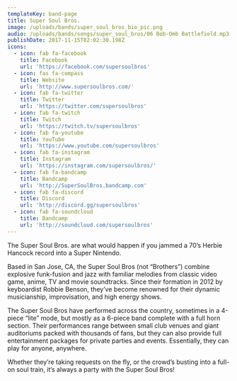 ```yaml
---
templateKey: band-page
title: Super Soul Bros.
image: /uploads/bands/super_soul_bros_bio_pic.png
audio: /uploads/bands/songs/super_soul_bros/06 Bob-Omb Battlefield.mp3
publishDate: 2017-11-15T02:02:30.198Z
icons:
  - icon: fab fa-facebook
    title: Facebook
    url: 'https://facebook.com/supersoulbros'
  - icon: fas fa-compass
    title: Website
    url: 'http://www.supersoulbros.com/'
  - icon: fab fa-twitter
    title: Twitter
    url: 'https://twitter.com/supersoulbros'
  - icon: fab fa-twitch
    title: Twitch
    url: 'https://twitch.tv/supersoulbros'
  - icon: fab fa-youtube
    title: YouTube
    url: 'https://www.youtube.com/supersoulbros'
  - icon: fab fa-instagram
    title: Instagram
    url: 'https://instagram.com/supersoulbros/'
  - icon: fab fa-bandcamp
    title: Bandcamp
    url: 'http://SuperSoulBros.bandcamp.com'
  - icon: fab fa-discord
    title: Discord
    url: 'http://discord.gg/supersoulbros'
  - icon: fab fa-soundcloud
    title: Bandcamp
    url: 'http://soundcloud.com/supersoulbros'
---
```

The Super Soul Bros. are what would happen if you jammed a 70’s Herbie Hancock record into a Super Nintendo.

Based in San Jose, CA, the Super Soul Bros (not “Brothers”) combine explosive funk-fusion and jazz with familiar melodies from classic video game, anime, TV and movie soundtracks. Since their formation in 2012 by keyboardist Robbie Benson, they’ve become renowned for their dynamic musicianship, improvisation, and high energy shows.<!--more-->

The Super Soul Bros have performed across the country, sometimes in a 4-piece “lite” mode, but mostly as a 6-piece band complete with a full horn section. Their performances range between small club venues and giant auditoriums packed with thousands of fans, but they can also provide full entertainment packages for private parties and events. Essentially, they can play for anyone, anywhere.

Whether they’re taking requests on the fly, or the crowd’s busting into a full-on soul train, it’s always a party with the Super Soul Bros!
